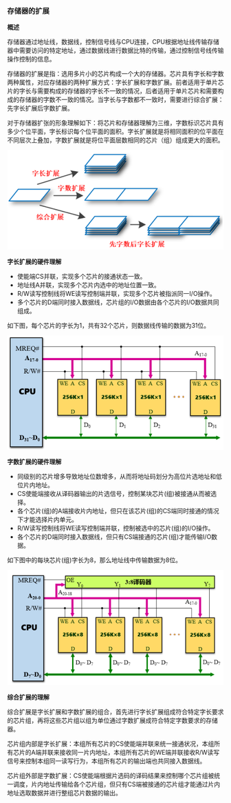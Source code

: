 ### 存储器的扩展

**概述**		

存储器通过地址线，数据线，控制信号线与CPU连接，CPU根据地址线传输存储器中需要访问的特定地址，通过数据线进行数据比特的传输，通过控制信号线传输操作控制的信息。

存储器的扩展是指：选用多片小的芯片构成一个大的存储器。芯片具有字长和字数两种属性，对应存储器的两种扩展方式：字长扩展和字数扩展。前者适用于单片芯片的字长与需要构成的存储器的字长不一致的情况，后者适用于单片芯片和需要构成的存储器的字数不一致的情况。当字长与字数都不一致时，需要进行综合扩展：先字长扩展后字数扩展。

对于存储器扩张的形象理解如下：将芯片和存储器理解为三维，字数标识芯片具有多少个位平面，字长标识每个位平面的面积。字长扩展就是将相同面积的位平面在不同层次上叠加，字数扩展就是将位平面层数相同的芯片（组）组成更大的面积。

![image-20200411233127067](MDpic/image-20200411233127067.png)

**字长扩展的硬件理解**

- 使能端CS并联，实现多个芯片的接通状态一致。
- 地址线A并联，实现多个芯片内选中的地址位置一致。
- R/W读写控制线将WE读写控制端并联，实现多个芯片被指派同一I/O操作。
- 多个芯片的D端同时接入数据线，芯片组的I/O数据由各个芯片的I/O数据共同组成。

如下图，每个芯片的字长为1，共有32个芯片，则数据线传输的数据为31位。

![image-20200411233137955](MDpic/image-20200411233137955.png)

**字数扩展的硬件理解**

- 同级别的芯片增多导致地址位数增多，从而将地址码划分为高位片选地址和低位片内地址。
- CS使能端接收从译码器输出的片选信号，控制某块芯片(组)被接通从而被选择。
- 各个芯片(组)的A端接收片内地址，但只在该芯片(组)的CS端同时接通的情况下才能选择片内单元。
- R/W读写控制线将WE读写控制端并联，控制被选中的芯片(组)的I/O操作。
- 各个芯片的D端同时接入数据线，但只有CS端接通的芯片(组)才能传输I/O数据。

如下图中的每块芯片(组)字长为8，那么地址线中传输数据为8位。

![image-20200411233150101](MDpic/image-20200411233150101.png)

**综合扩展的理解**

综合扩展是字长扩展和字数扩展的组合，首先进行字长扩展组成符合特定字长要求的芯片组，再将这些芯片组以组为单位通过字数扩展成符合特定字数要求的存储器。

芯片组内部是字长扩展：本组所有芯片的CS使能端并联来统一接通状况，本组所有芯片的A端并联来接收同一片内地址，本组所有芯片的WE端并联接收R/W读写信号来控制本组同一读写行为，本组所有芯片的输出端也共同接入数据线。

芯片组外部是字数扩展：CS使能端根据片选码的译码结果来控制哪个芯片组被统一调度，片内地址传输给各个芯片组，但只有CS端被接通的芯片组才能通过片内地址选取数据并进行整组芯片数据的输出。